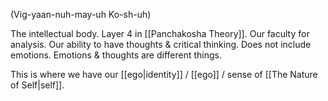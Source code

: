(Vig-yaan-nuh-may-uh Ko-sh-uh)

The intellectual body. Layer 4 in [[Panchakosha Theory]]. Our faculty for analysis. Our ability to have thoughts & critical thinking. Does not include emotions. Emotions & thoughts are different things.

This is where we have our [[ego|identity]] / [[ego]] / sense of [[The Nature of Self|self]].